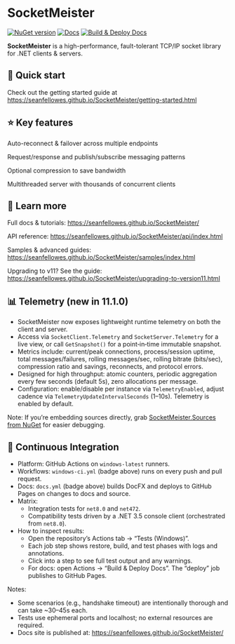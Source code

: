 # SocketMeister

[![NuGet version](https://img.shields.io/nuget/v/SocketMeister.svg)](https://www.nuget.org/packages/SocketMeister)
[![Docs](https://github.com/SeanFellowes/SocketMeister/actions/workflows/docs.yml/badge.svg?branch=main)](https://github.com/SeanFellowes/SocketMeister/actions/workflows/docs.yml)
[![Build & Deploy Docs](https://github.com/SeanFellowes/SocketMeister/actions/workflows/docs.yml/badge.svg)](https://github.com/SeanFellowes/SocketMeister/actions/workflows/docs.yml)

**SocketMeister** is a high-performance, fault-tolerant TCP/IP socket library for .NET clients & servers.

## 🚀 Quick start
Check out the getting started guide at https://seanfellowes.github.io/SocketMeister/getting-started.html

## ⭐ Key features
Auto-reconnect & failover across multiple endpoints

Request/response and publish/subscribe messaging patterns

Optional compression to save bandwidth

Multithreaded server with thousands of concurrent clients

## 📖 Learn more
Full docs & tutorials: https://seanfellowes.github.io/SocketMeister/

API reference: https://seanfellowes.github.io/SocketMeister/api/index.html

Samples & advanced guides: https://seanfellowes.github.io/SocketMeister/samples/index.html

Upgrading to v11? See the guide: https://seanfellowes.github.io/SocketMeister/upgrading-to-version11.html


## 📊 Telemetry (new in 11.1.0)
- SocketMeister now exposes lightweight runtime telemetry on both the client and server.
- Access via `SocketClient.Telemetry` and `SocketServer.Telemetry` for a live view, or call `GetSnapshot()` for a point‑in‑time immutable snapshot.
- Metrics include: current/peak connections, process/session uptime, total messages/failures, rolling messages/sec, rolling bitrate (bits/sec), compression ratio and savings, reconnects, and protocol errors.
- Designed for high throughput: atomic counters, periodic aggregation every few seconds (default 5s), zero allocations per message.
- Configuration: enable/disable per instance via `TelemetryEnabled`, adjust cadence via `TelemetryUpdateIntervalSeconds` (1–10s). Telemetry is enabled by default.


Note: If you’re embedding sources directly, grab [SocketMeister.Sources from NuGet](https://www.nuget.org/packages/SocketMeister.Sources/) for easier debugging.

## 🧪 Continuous Integration

- Platform: GitHub Actions on `windows-latest` runners.
- Workflows: `windows-ci.yml` (badge above) runs on every push and pull request.
- Docs: `docs.yml` (badge above) builds DocFX and deploys to GitHub Pages on changes to docs and source.
- Matrix:
  - Integration tests for `net8.0` and `net472`.
  - Compatibility tests driven by a .NET 3.5 console client (orchestrated from `net8.0`).
- How to inspect results:
  - Open the repository’s Actions tab → “Tests (Windows)”.
  - Each job step shows restore, build, and test phases with logs and annotations.
  - Click into a step to see full test output and any warnings.
  - For docs: open Actions → “Build & Deploy Docs”. The “deploy” job publishes to GitHub Pages.

Notes:
- Some scenarios (e.g., handshake timeout) are intentionally thorough and can take ~30–45s each.
- Tests use ephemeral ports and localhost; no external resources are required.
 - Docs site is published at: https://seanfellowes.github.io/SocketMeister/
